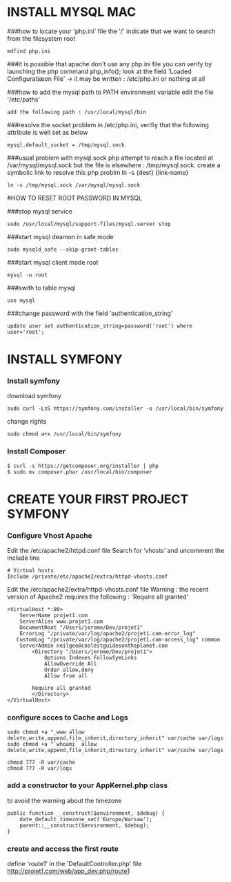 # INSTALL MYSQL MAC

###how to locate your 'php.ini' file
the '/' indicate that we want to search from the filesystem root

```
mdfind php.ini
````

###it is possible that apache don't use any php.ini file
you can verify by launching the php command php_info();
look at the field 'Loaded Configuratiæon File' -> it may be written : /etc/php.ini or nothing at all

###how to add the mysql path to PATH environment variable
edit the file '/etc/paths'

```
add the following path : /usr/local/mysql/bin
```

###resolve the socket problem
in /etc/php.ini, verifiy that the following attribute is well set as below

```
mysql.default_socket = /tmp/mysql.sock
```

###usual problem with mysql.sock
php attempt to reach a file located at /var/mysql/mysql.sock but
the file is elsewhere : /tmp/mysql.sock.
create a symbolic link to resolve this php problm
ln -s {dest} {link-name}

```
ln -s /tmp/mysql.sock /var/mysql/mysql.sock
```

#HOW TO RESET ROOT PASSWORD IN MYSQL

###stop mysql service
```
sudo /usr/local/mysql/support-files/mysql.server stop
````

###start mysql deamon in safe mode
```
sudo mysqld_safe --skip-grant-tables
```

###start mysql client mode root
```
mysql -u root
````

###swith to table mysql
```
use mysql
```
###change password with the field 'authentication_string'
```
update user set authentication_string=password('root') where user='root';
```

# INSTALL SYMFONY

### Install symfony

download symfony
```
sudo curl -LsS https://symfony.com/installer -o /usr/local/bin/symfony
```

change rights
```
sudo chmod a+x /usr/local/bin/symfony
```

### Install Composer

```
$ curl -s https://getcomposer.org/installer | php
$ sudo mv composer.phar /usr/local/bin/composer
```

# CREATE YOUR FIRST PROJECT SYMFONY

### Configure Vhost Apache

Edit the /etc/apache2/httpd.conf file
Search for ‘vhosts’ and uncomment the include line
```
# Virtual hosts
Include /private/etc/apache2/extra/httpd-vhosts.conf
```

Edit the /etc/apache2/extra/httpd-vhosts.conf file
Warning : the recent version of Apache2 requires the following : 'Require all granted'
```
<VirtualHost *:80>
    ServerName projet1.com
    ServerAlias www.projet1.com
    DocumentRoot "/Users/jerome/Dev/projet1"
    ErrorLog "/private/var/log/apache2/projet1.com-error_log"
   CustomLog "/private/var/log/apache2/projet1.com-access_log" common
    ServerAdmin neilgee@coolestguidesontheplanet.com
        <Directory "/Users/jerome/Dev/projet1">
            Options Indexes FollowSymLinks
            AllowOverride All
            Order allow,deny
            Allow from all

	    Require all granted
        </Directory>
</VirtualHost>
```




### configure acces to Cache and Logs
```
sudo chmod +a "_www allow delete,write,append,file_inherit,directory_inherit" var/cache var/logs
sudo chmod +a "`whoami` allow delete,write,append,file_inherit,directory_inherit" var/cache var/logs

chmod 777 -R var/cache
chmod 777 -R var/logs
```

### add a constructor to your AppKernel.php class
to avoid the warning about the timezone

```
public function __construct($environment, $debug) {
    date_default_timezone_set('Europe/Warsaw');
    parent::__construct($environment, $debug);
}
```

### create and access the first route
define 'route1' in the 'DefaultController.php' file
http://projet1.com/web/app_dev.php/route1


